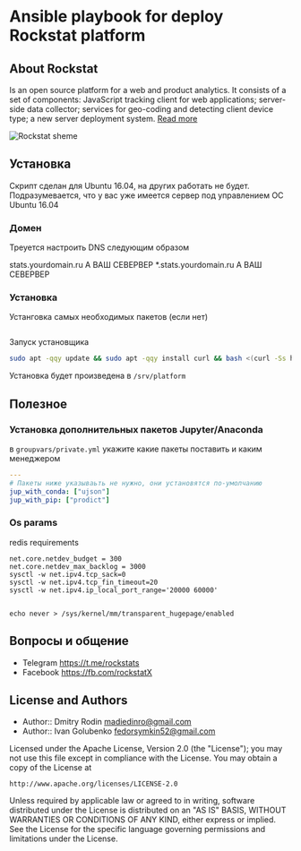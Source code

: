 # Ansible playbook for deploy Rockstat platform

## About Rockstat

Is an open source platform for a web and product analytics. 
It consists of a set of components: JavaScript tracking client for web applications; 
server-side data collector; services for geo-coding and detecting client device type; 
a new server deployment system.
[Read more](https://rockstat.ru/about)

![Rockstat sheme](https://rockstat.ru/media/rockstat_v3_arch.png?3)

## Установка

Скрипт сделан для Ubuntu 16.04, на других работать не будет.
Подразумевается, что у вас уже имеется сервер под управлением OC Ubuntu 16.04

### Домен

Треуется настроить DNS следующим образом 

stats.yourdomain.ru    A  ВАШ СЕВЕРВЕР
*.stats.yourdomain.ru  A  ВАШ СЕВЕРВЕР

### Установка

Устанговка самых необходимых пакетов (если нет)

```bash
```

Запуск установщика

```bash
sudo apt -qqy update && sudo apt -qqy install curl && bash <(curl -Ss https://raw.githubusercontent.com/rockstat/bootstrap/dev/bin/loader)
```

Установка будет произведена в `/srv/platform`


## Полезное

### Установка дополнительных пакетов Jupyter/Anaconda

в `groupvars/private.yml` укажите какие пакеты поставить и каким менеджером

```yaml
---
# Пакеты ниже указываьть не нужно, они установятся по-умолчанию
jup_with_conda: ["ujson"]
jup_with_pip: ["prodict"]
```

### Os params

redis requirements

    net.core.netdev_budget = 300 
    net.core.netdev_max_backlog = 3000
    sysctl -w net.ipv4.tcp_sack=0
    sysctl -w net.ipv4.tcp_fin_timeout=20
    sysctl -w net.ipv4.ip_local_port_range='20000 60000'


    echo never > /sys/kernel/mm/transparent_hugepage/enabled

## Вопросы и общение

* Telegram https://t.me/rockstats
* Facebook https://fb.com/rockstatX

## License and Authors

* Author:: Dmitry Rodin <madiedinro@gmail.com>
* Author:: Ivan Golubenko <fedorsymkin52@gmail.com>

Licensed under the Apache License, Version 2.0 (the "License");
you may not use this file except in compliance with the License.
You may obtain a copy of the License at

    http://www.apache.org/licenses/LICENSE-2.0

Unless required by applicable law or agreed to in writing, software
distributed under the License is distributed on an "AS IS" BASIS,
WITHOUT WARRANTIES OR CONDITIONS OF ANY KIND, either express or implied.
See the License for the specific language governing permissions and
limitations under the License.
